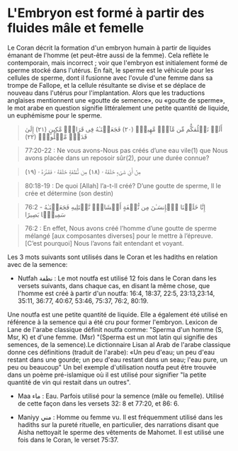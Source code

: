 # L'Embryon est formé à partir des fluides mâle et femelle

Le Coran décrit la formation d'un embryon humain à partir de liquides émanant de l'homme (et peut-être aussi de la femme). Cela reflète le contemporain, mais incorrect ; voir que l'embryon est initialement formé de sperme stocké dans l'utérus. En fait, le sperme est le véhicule pour les cellules de sperme, dont il fusionne avec l'ovule d'une femme dans sa trompe de Fallope, et la cellule résultante se divise et se déplace de nouveau dans l'utérus pour l'implantation. Alors que les traductions anglaises mentionnent une «goutte de semence», ou «goutte de sperme», le mot arabe en question signifie littéralement une petite quantité de liquide, un euphémisme pour le sperme.

> أَلَمۡ نَخۡلُقكُّم مِّن مَّآءٍ۬ مَّهِينٍ۬ (﻿٢٠﻿) فَجَعَلۡنَـٰهُ فِى قَرَارٍ۬ مَّكِينٍ (﻿٢١﻿) إِلَىٰ قَدَرٍ۬ مَّعۡلُومٍ۬ (﻿٢٢﻿)

> 77:20-22 : Ne vous avons-Nous pas créés d’une eau vile(1) que Nous avons placée dans un reposoir sûr(2), pour une durée connue?

> مِنۡ أَىِّ شَىۡءٍ خَلَقَهُ ۥ (﻿١٨﻿) مِن نُّطۡفَةٍ خَلَقَهُ ۥ فَقَدَّرَهُ ۥ (﻿١٩﻿)

> 80:18-19 : De quoi [Allah] l’a-t-Il créé? D’une goutte de sperme, Il le crée et détermine (son destin)

> 76:2 -  إِنَّا خَلَقۡنَا ٱلۡإِنسَـٰنَ مِن نُّطۡفَةٍ أَمۡشَاجٍ۬ نَّبۡتَلِيهِ فَجَعَلۡنَـٰهُ سَمِيعَۢا بَصِيرًا

> 76:2 : En effet, Nous avons créé l’homme d’une goutte de sperme mélangé [aux composantes diverses] pour le mettre à l’épreuve. [C’est pourquoi] Nous l’avons fait entendant et voyant.

Les 3 mots suivants sont utilisés dans le Coran et les hadiths en relation avec de la semence:

* Nutfah نطفة : Le mot noutfa est utilisé 12 fois dans le Coran dans les versets suivants, dans chaque cas, en disant la même chose, que l'homme est créé à partir d'un noutfa: 16:4, 18:37, 22:5, 23:13,23:14, 35:11, 36:77, 40:67, 53:46, 75:37, 76:2, 80:19.

Une noutfa est une petite quantité de liquide. Elle a également été utilisé en référence à la semence qui a été cru pour former l'embryon. Lexicon de Lane de l'arabe classique définit noutfa comme: "Sperma d'un homme (S, Msr, K) et d'une femme. (Msr) "(Sperma est un mot latin qui signifie des semences, de la semence).Le dictionnaire Lisan al Arab de l'arabe classique donne ces définitions (traduit de l'arabe): «Un peu d'eau; un peu d'eau restant dans une gourde; un peu d'eau restant dans un seau; l'eau pure, un peu ou beaucoup"
Un bel exemple d'utilisation noutfa peut être trouvée dans un poème pré-islamique où il est utilisé pour signifier "la petite quantité de vin qui restait dans un outres".

* Maa ماء : Eau. Parfois utilisé pour la semence (mâle ou femelle). Utilisé de cette façon dans les versets 32: 8 et 77:20, et 86: 6.

* Maniyy مني : Homme ou femme vu. Il est fréquemment utilisé dans les hadiths sur la pureté rituelle, en particulier, des narrations disant que Aisha nettoyait le sperme des vêtements de Mahomet. Il est utilisé une fois dans le Coran, le verset 75:37.
